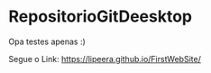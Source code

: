 # RepositorioGitDeesktop
Opa testes apenas :)

Segue o Link: https://lipeera.github.io/FirstWebSite/
